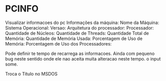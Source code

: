 # PCINFO
 Visualizar informacoes do pc
Informações da máquina: 
Nome da Máquina:
Sistema Operacional:    Versao:
Arquitetura do processador:
Processador:
Quantidade de Núcleos:
Quantidade de Threads:
Quantidade Total de Memória: 
Quantidade de Memória Usada:
Porcentagem de Uso de Memória:
Porcentagem de Uso dos Processadores:

Pode definir te tempo de recarrega as informacoes.  Ainda com pequeno bug neste sentido onde ele nao aceita 
muita alteracao neste tempo. o input some. 

Troca o Titulo no MSDOS


 